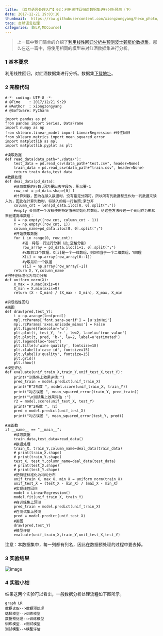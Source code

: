 ```yaml
---
title: 【自然语言处理入门】03：利用线性回归对数据集进行分析预测（下）
date: 2017-12-21 19:03:10
thumbnail:  https://raw.githubusercontent.com/xiongzongyang/hexo_photo/master/nlp1.jpg
tags: 自然语言处理
categories: [NLP,MDCourse]
---
```

> 上一篇中我们简单的介绍了[利用线性回归分析并预测波士顿房价数据集](https://xiongzongyang.github.io/2017/12/21/%E3%80%90%E8%87%AA%E7%84%B6%E8%AF%AD%E8%A8%80%E5%A4%84%E7%90%86%E5%85%A5%E9%97%A8%E3%80%9103%EF%BC%9A%E5%88%A9%E7%94%A8%E7%BA%BF%E6%80%A7%E5%9B%9E%E5%BD%92%E5%AF%B9%E6%95%B0%E6%8D%AE%E9%9B%86%E8%BF%9B%E8%A1%8C%E5%88%86%E6%9E%90%E9%A2%84%E6%B5%8B%EF%BC%88%E4%B8%8A%EF%BC%89/)，那么在这一篇中，将使用相同的模型来对红酒数据集进行分析。
> <!--more-->

### 1 基本要求
利用线性回归，对红酒数据集进行分析。数据集[下载地址](https://github.com/xiongzongyang/hexo_photo)。
### 2 完整代码

```
#-*- coding: UTF-8 -*-
# @Time    : 2017/12/21 9:29
# @Author  : xiongzongyang
# @Software: PyCharm

import pandas as pd
from pandas import Series, DataFrame
import numpy as np
from sklearn.linear_model import LinearRegression #线性回归
from sklearn.metrics import mean_squared_error
import matplotlib as mpl
import matplotlib.pyplot as plt

#读取数据
def read_data(data_path="./data/"):
    test_data = pd.read_csv(data_path+"test.csv", header=None)
    train_data = pd.read_csv(data_path+"train.csv", header=None)
    return train_data,test_data
#数据处理
def deal_data(pd_data):
    #获取数据的行数,因为要出去字段名，所以要-1
    row_cnt = pd_data.shape[0]-1
    #计算列数，因为在读入数据时，没有指定分隔符，所以所有列数据都是作为一列数据来读入的，因此在计算列数时，将读入的每一行按照;来分开
    column_cnt = len(pd_data.iloc[0, 0].split(";"))
    #empty 会创建一个没有使用特定值来初始化的数组。给这些方法传递一个元组作为形状来创建高维数组：
    X = np.empty((row_cnt, column_cnt - 1))
    Y = np.empty((row_cnt, 1))
    column_name=pd_data.iloc[0, 0].split(";")
    #开始获取数据
    for i in range(0, row_cnt):
        #逐一将每一行进行分割（按;空格分割）
        row_array = pd_data.iloc[i+1, 0].split(";")
        #x取前13个数据，X[i]是一个一维数组，则X相当于一个二维数组，Y同理
        X[i] = np.array(row_array[0:-1])
        #y取最后一个数据
        Y[i] = np.array(row_array[-1])
    return X, Y,column_name
#把特征标准化为均匀分布
def uniform_norm(X):
    X_max = X.max(axis=0)
    X_min = X.min(axis=0)
    return (X - X_min) / (X_max - X_min), X_max, X_min

#实现线性回归
#画图
def draw(pred,test_Y):
    t = np.arange(len(pred))
    mpl.rcParams['font.sans-serif'] = [u'simHei']
    mpl.rcParams['axes.unicode_minus'] = False
    plt.figure(facecolor='w')
    plt.plot(t, test_Y, 'r-', lw=2, label=u'true value')
    plt.plot(t, pred, 'b-', lw=2, label=u'estimated')
    plt.legend(loc='best')
    plt.title(u'wine quality', fontsize=18)
    plt.xlabel(u'case id', fontsize=15)
    plt.ylabel(u'quality', fontsize=15)
    plt.grid()
    plt.show()
#模型评估
def evaluate(unif_train_X,train_Y,unif_test_X,test_Y):
    print("训练集上效果评估:")
    pred_train = model.predict(unif_train_X)
    print("R^2系数 ", model.score(unif_train_X, train_Y))
    print("均方误差 ", mean_squared_error(train_Y, pred_train))
    print("\n测试集上效果评估 :")
    r2 = model.score(unif_test_X, test_Y)
    print("R^2系数 ", r2)
    pred = model.predict(unif_test_X)
    print("均方误差 ", mean_squared_error(test_Y, pred))

#主函数
if __name__ == "__main__":
    #读取数据
    train_data,test_data=read_data()
    #数据处理
    train_X, train_Y,column_name=deal_data(train_data)
    # print(train_X.shape)
    # print(train_Y.shape)
    test_X, test_Y,column_name=deal_data(test_data)
    # print(test_X.shape)
    # print(test_Y.shape)
    #把特征标准化为均匀分布
    unif_train_X, max_X, min_X = uniform_norm(train_X)
    unif_test_X = (test_X - min_X) / (max_X - min_X)
    #实现线性回归
    model = LinearRegression()
    model.fit(unif_train_X, train_Y)
    #在训练集上预测
    pred_train = model.predict(unif_train_X)
    #在测试集上预测
    pred = model.predict(unif_test_X)
    #画图
    draw(pred,test_Y)
    #模型评估
    evaluate(unif_train_X,train_Y,unif_test_X,test_Y)
```
注意：本数据集中，每一列都有列名，因此在数据预处理的过程中要去掉。
### 3 实验结果
![image](https://raw.githubusercontent.com/xiongzongyang/hexo_photo/master/QQ%E5%9B%BE%E7%89%8720171221191054.png)

### 4 实验小结
结果这两个实验可以看出，一般数据分析处理流程如下图所示。

```
graph LR
数据读取-->数据预处理
选择模型-->训练模型
数据预处理-->训练模型
训练模型-->测试模型
测试模型-->模型评估
```
